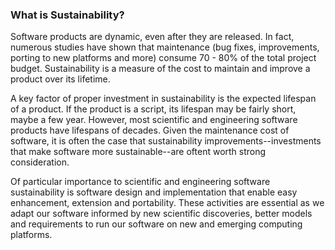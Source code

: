 ### What is Sustainability?

Software products are dynamic, even after they are released.  In fact, numerous studies have shown that maintenance (bug fixes, improvements, porting to new platforms and more) consume 70 - 80% of the total project budget.  Sustainability is a measure of the cost to maintain and improve a product over its lifetime.  

A key factor of proper investment in sustainability is the expected lifespan of a product.  If the product is a script, its lifespan may be fairly short, maybe a few year.  However, most scientific and engineering software products have lifespans of decades. Given the maintenance cost of software, it is often the case that sustainability improvements--investments that make software more sustainable--are oftent worth strong consideration.

Of particular importance to scientific and engineering software sustainability is software design and implementation that enable easy enhancement, extension and portability.  These activities are essential as we adapt our software informed by new scientific discoveries, better models and requirements to run our software on new and emerging computing platforms.
